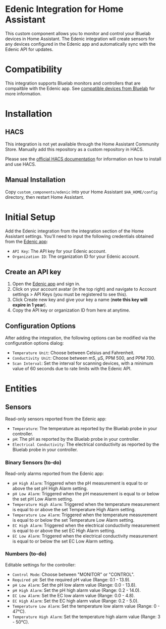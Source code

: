 # Edenic Integration for Home Assistant
This custom component allows you to monitor and control your Bluelab devices in Home Assistant. The Edenic integration will create sensors for any devices configured in the Edenic app and automatically sync with the Edenic API for updates.

# Compatibility

This integration supports Bluelab monitors and controllers that are compaitble with the Edenic app. See [compatible devices from Bluelab](https://www.edenic.io/#hardware) for more information.

# Installation

## HACS

This integration is not yet available through the Home Assistant Community Store. Manually add this repository as a custom repository in HACS.

Please see the [official HACS documentation](https://hacs.xyz) for information on how to install and use HACS.

## Manual Installation

Copy `custom_components/edenic` into your Home Assistant `$HA_HOME/config` directory, then restart Home Assistant.

# Initial Setup

Add the Edenic integration from the integration section of the Home Assistant settings. You'll need to input the following credentials obtained from the [Edenic app](https://app.edenic.io/):

- `API Key`: The API key for your Edenic account.
- `Organization ID`: The organization ID for your Edenic account.

## Create an API key

1. Open the [Edenic app](https://app.edenic.io/) and sign in.
2. Click on your account avatar (in the top right) and navigate to Account settings > API Keys (you must be registered to see this).
3. Click Create new key and give your key a name (**note this key will expire in 1 year**).
4. Copy the API key or organization ID from here at anytime.

## Configuration Options

After adding the integration, the following options can be modified via the configuration options dialog:

- `Temperature Unit`: Choose between Celsius and Fahrenheit.
- `Conductivity Unit`: Choose between mS, µS, PPM 500, and PPM 700.
- `Scan Interval`: Set the interval for scanning devices, with a minimum value of 60 seconds due to rate limits with the Edenic API.

# Entities

## Sensors

Read-only sensors reported from the Edenic app:

- `Temperature`: The temperature as reported by the Bluelab probe in your controller.
- `pH`: The pH as reported by the Bluelab probe in your controller.
- `Electrical Conductivity`: The electrical conductivity as reported by the Bluelab probe in your controller.

### Binary Sensors (to-do)

Read-only alarms reported from the Edenic app:

- `pH High Alarm`: Triggered when the pH measurement is equal to or above the set pH High Alarm setting.
- `pH Low Alarm`: Triggered when the pH measurement is equal to or below the set pH Low Alarm setting.
- `Temperature High Alarm`: Triggered when the temperature measurement is equal to or above the set Temperature High Alarm setting.
- `Temperature Low Alarm`: Triggered when the temperature measurement is equal to or below the set Temperature Low Alarm setting.
- `EC High Alarm`: Triggered when the electrical conductivity measurement is equal to or above the set EC High Alarm setting.
- `EC Low Alarm`: Triggered when the electrical conductivity measurement is equal to or below the set EC Low Alarm setting.

### Numbers (to-do)

Editable settings for the controller:

- `Control Mode`: Choose between "MONITOR" or "CONTROL".
- `Required pH`: Set the required pH value (Range: 0.1 - 13.9).
- `pH Low Alarm`: Set the pH low alarm value (Range: 0.0 - 13.8).
- `pH High Alarm`: Set the pH high alarm value (Range: 0.2 - 14.0).
- `EC Low Alarm`: Set the EC low alarm value (Range: 0.0 - 4.8).
- `EC High Alarm`: Set the EC high alarm value (Range: 0.2 - 5.0).
- `Temperature Low Alarm`: Set the temperature low alarm value (Range: 0 - 47°C).
- `Temperature High Alarm`: Set the temperature high alarm value (Range: 3 - 50°C).

